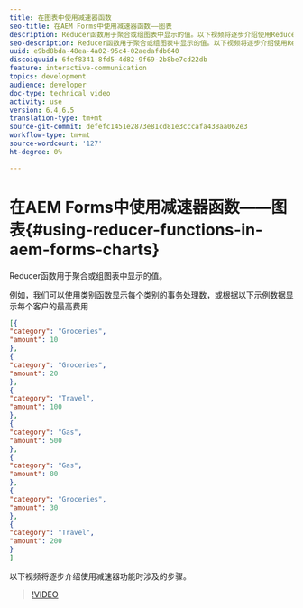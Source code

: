 ```yaml
---
title: 在图表中使用减速器函数
seo-title: 在AEM Forms中使用减速器函数——图表
description: Reducer函数用于聚合或组图表中显示的值。以下视频将逐步介绍使用Reducer函数时涉及的步骤。
seo-description: Reducer函数用于聚合或组图表中显示的值。以下视频将逐步介绍使用Reducer函数时涉及的步骤。
uuid: e9bd8bda-48ea-4a02-95c4-02aedafdb640
discoiquuid: 6fef8341-8fd5-4d82-9f69-2b8be7cd22db
feature: interactive-communication
topics: development
audience: developer
doc-type: technical video
activity: use
version: 6.4,6.5
translation-type: tm+mt
source-git-commit: defefc1451e2873e81cd81e3cccafa438aa062e3
workflow-type: tm+mt
source-wordcount: '127'
ht-degree: 0%

---
```



# 在AEM Forms中使用减速器函数——图表{#using-reducer-functions-in-aem-forms-charts}

Reducer函数用于聚合或组图表中显示的值。


例如，我们可以使用类别函数显示每个类别的事务处理数，或根据以下示例数据显示每个客户的最高费用

```json
[{
"category": "Groceries",
"amount": 10
},
{
"category": "Groceries",
"amount": 20
},
{
"category": "Travel",
"amount": 100
},
{
"category": "Gas",
"amount": 500
},
{
"category": "Gas",
"amount": 80
},
{
"category": "Groceries",
"amount": 30
},
{
"category": "Travel",
"amount": 200
}
]
```

以下视频将逐步介绍使用减速器功能时涉及的步骤。

>[!VIDEO](https://video.tv.adobe.com/v/21368/?quality=9&learn=on)

